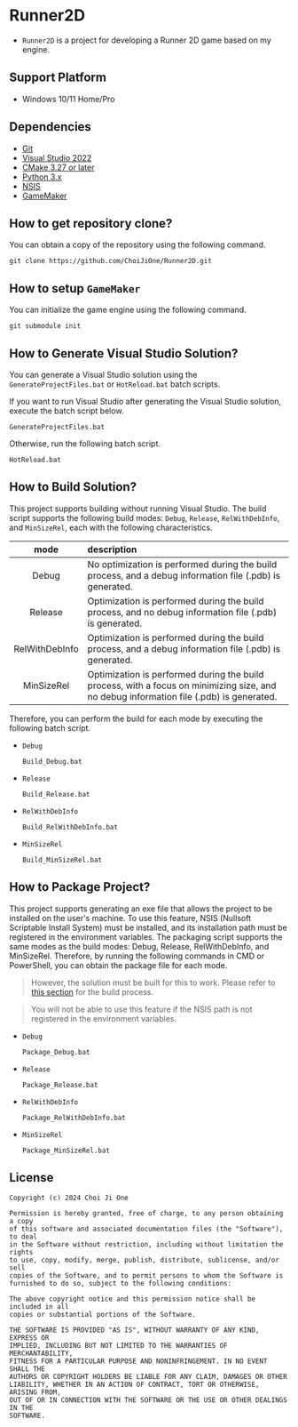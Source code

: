 # Runner2D
- `Runner2D` is a project for developing a Runner 2D game based on my engine.

## Support Platform
- Windows 10/11 Home/Pro

## Dependencies
- [Git](https://git-scm.com/)
- [Visual Studio 2022](https://visualstudio.microsoft.com/ko/)
- [CMake 3.27 or later](https://cmake.org/)
- [Python 3.x](https://www.python.org/)
- [NSIS](https://nsis.sourceforge.io/Download)
- [GameMaker](https://github.com/ChoiJiOne/GameMaker)

## How to get repository clone?

You can obtain a copy of the repository using the following command.

```
git clone https://github.com/ChoiJiOne/Runner2D.git
```

## How to setup `GameMaker`

You can initialize the game engine using the following command.

```
git submodule init
```

## How to Generate Visual Studio Solution?

You can generate a Visual Studio solution using the `GenerateProjectFiles.bat` or `HotReload.bat` batch scripts.  

If you want to run Visual Studio after generating the Visual Studio solution, execute the batch script below. 
```
GenerateProjectFiles.bat 
```
Otherwise, run the following batch script.
```
HotReload.bat
```

## How to Build Solution?

This project supports building without running Visual Studio. The build script supports the following build modes: `Debug`, `Release`, `RelWithDebInfo`, and `MinSizeRel`, each with the following characteristics.

| mode | description |
|:---:|:---|
| Debug | No optimization is performed during the build process, and a debug information file (.pdb) is generated. |
| Release | Optimization is performed during the build process, and no debug information file (.pdb) is generated. |
| RelWithDebInfo | Optimization is performed during the build process, and a debug information file (.pdb) is generated. |
| MinSizeRel | Optimization is performed during the build process, with a focus on minimizing size, and no debug information file (.pdb) is generated. |

Therefore, you can perform the build for each mode by executing the following batch script.
- `Debug`
  ```
  Build_Debug.bat
  ```
- `Release`
  ```
  Build_Release.bat
  ```
- `RelWithDebInfo`
  ```
  Build_RelWithDebInfo.bat
  ```
- `MinSizeRel`
  ```
  Build_MinSizeRel.bat
  ```

## How to Package Project?

This project supports generating an exe file that allows the project to be installed on the user's machine. To use this feature, NSIS (Nullsoft Scriptable Install System) must be installed, and its installation path must be registered in the environment variables. The packaging script supports the same modes as the build modes: Debug, Release, RelWithDebInfo, and MinSizeRel. Therefore, by running the following commands in CMD or PowerShell, you can obtain the package file for each mode.

> However, the solution must be built for this to work. Please refer to [this section](#how-to-build-solution) for the build process.

> You will not be able to use this feature if the NSIS path is not registered in the environment variables.

- `Debug`
  ```
  Package_Debug.bat
  ```
- `Release`
  ```
  Package_Release.bat
  ```
- `RelWithDebInfo`
  ```
  Package_RelWithDebInfo.bat
  ```
- `MinSizeRel`
  ```
  Package_MinSizeRel.bat
  ```

## License

```
Copyright (c) 2024 Choi Ji One

Permission is hereby granted, free of charge, to any person obtaining a copy
of this software and associated documentation files (the "Software"), to deal
in the Software without restriction, including without limitation the rights
to use, copy, modify, merge, publish, distribute, sublicense, and/or sell
copies of the Software, and to permit persons to whom the Software is
furnished to do so, subject to the following conditions:

The above copyright notice and this permission notice shall be included in all
copies or substantial portions of the Software.

THE SOFTWARE IS PROVIDED "AS IS", WITHOUT WARRANTY OF ANY KIND, EXPRESS OR
IMPLIED, INCLUDING BUT NOT LIMITED TO THE WARRANTIES OF MERCHANTABILITY,
FITNESS FOR A PARTICULAR PURPOSE AND NONINFRINGEMENT. IN NO EVENT SHALL THE
AUTHORS OR COPYRIGHT HOLDERS BE LIABLE FOR ANY CLAIM, DAMAGES OR OTHER
LIABILITY, WHETHER IN AN ACTION OF CONTRACT, TORT OR OTHERWISE, ARISING FROM,
OUT OF OR IN CONNECTION WITH THE SOFTWARE OR THE USE OR OTHER DEALINGS IN THE
SOFTWARE.
```
